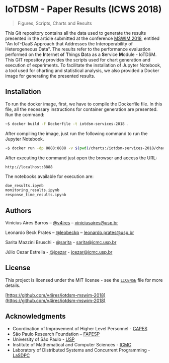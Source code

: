 # IoTDSM - Paper Results (ICWS 2018)

> Figures, Scripts, Charts and Results

This Git repository contains all the data used to generate the results presented in the article submitted at the conference [MSWIM 2018](http://mswimconf.com/2018/), entitled "An IoT-DaaS Approach that Addresses the Interoperability of Heterogeneous Data". The results refer to the performance evaluation performed on the **I**nternet **o**f **T**hings **D**ata as a **S**ervice **M**odule - IoTDSM. This GIT repository provides the scripts used for chart generation and execution of experiments. To facilitate the installation of Jupyter Notebook, a tool used for charting and statistical analysis, we also provided a Docker image for generating the presented results.

## Installation

To run the docker image, first, we have to compile the Dockerfile file. In this file, all the necessary instructions for container generation are presented. Run the command:

```bash
~$ docker build -f Dockerfile -t iotdsm-services-2018 .
```

After compiling the image, just run the following command to run the Jupyter Notebook.

```bash
~$ docker run -dp 8888:8888 -v $(pwd)/charts:/iotdsm-services-2018/charts iotdsm-services-2018 jupyter notebook --notebook-dir=/iotdsm-services-2018/ --ip='*' --port=8888 --no-browser --allow-root
```

After executing the command just open the browser and access the URL:

```
http://localhost:8888
```

The notebooks available for execution are:

```bash
doe_results.ipynb 
monitoring_results.ipynb
response_time_results.ipynb
```

## Authors

Vinícius Aires Barros – [@v4ires](https://scholar.google.com/citations?user=HjQRs4YAAAAJ) – viniciusaires@usp.br

Leonardo Beck Prates – [@leobeckp](https://github.com/leobeckp) – leonardo.prates@usp.br

Sarita Mazzini Bruschi - [@sarita](https://saritabruschi.net/) - sarita@icmc.usp.br

Júlio Cezar Estrella - [@jcezar](https://scholar.google.com/citations?user=uDdnClUAAAAJ) - jcezar@icmc.usp.br

## License

This project is licensed under the MIT license - see the [``LICENSE``](LICENSE) file for more details.

[https://github.com/v4ires/iotdsm-mswim-2018](https://github.com/v4ires/iotdsm-mswim-2018)

## Acknowledgments

* Coordination of Improvement of Higher Level Personnel - [CAPES](http://www.capes.gov.br/)
* São Paulo Research Foundation – [FAPESP](http://www.fapesp.br/en/)
* University of São Paulo - [USP](http://usp.br/)
* Institute of Mathematical and Computer Sciences - [ICMC](http://icmc.usp.br/)
* Laboratory of Distributed Systems and Concurrent Programming - [LaSDPC](http://lasdpc.icmc.usp.br/)
